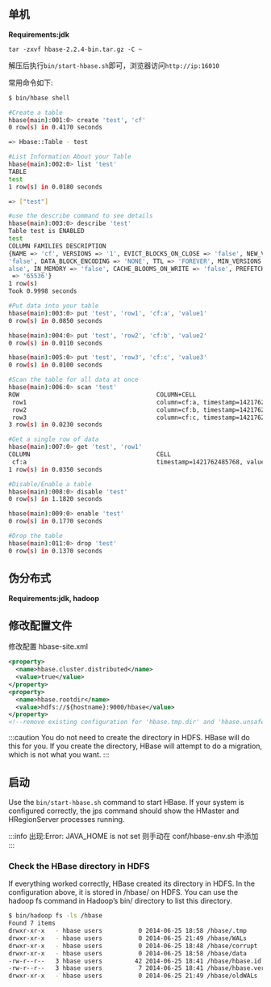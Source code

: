 ## 单机

**Requirements:jdk**

`tar -zxvf hbase-2.2.4-bin.tar.gz -C ~`

解压后执行`bin/start-hbase.sh`即可，浏览器访问`http://ip:16010`

常用命令如下:

```bash
$ bin/hbase shell

#Create a table
hbase(main):001:0> create 'test', 'cf'
0 row(s) in 0.4170 seconds

=> Hbase::Table - test

#List Information About your Table
hbase(main):002:0> list 'test'
TABLE
test
1 row(s) in 0.0180 seconds

=> ["test"]

#use the describe command to see details
hbase(main):003:0> describe 'test'
Table test is ENABLED
test
COLUMN FAMILIES DESCRIPTION
{NAME => 'cf', VERSIONS => '1', EVICT_BLOCKS_ON_CLOSE => 'false', NEW_VERSION_BEHAVIOR => 'false', KEEP_DELETED_CELLS => 'FALSE', CACHE_DATA_ON_WRITE =>
'false', DATA_BLOCK_ENCODING => 'NONE', TTL => 'FOREVER', MIN_VERSIONS => '0', REPLICATION_SCOPE => '0', BLOOMFILTER => 'ROW', CACHE_INDEX_ON_WRITE => 'f
alse', IN_MEMORY => 'false', CACHE_BLOOMS_ON_WRITE => 'false', PREFETCH_BLOCKS_ON_OPEN => 'false', COMPRESSION => 'NONE', BLOCKCACHE => 'true', BLOCKSIZE
 => '65536'}
1 row(s)
Took 0.9998 seconds

#Put data into your table
hbase(main):003:0> put 'test', 'row1', 'cf:a', 'value1'
0 row(s) in 0.0850 seconds

hbase(main):004:0> put 'test', 'row2', 'cf:b', 'value2'
0 row(s) in 0.0110 seconds

hbase(main):005:0> put 'test', 'row3', 'cf:c', 'value3'
0 row(s) in 0.0100 seconds

#Scan the table for all data at once
hbase(main):006:0> scan 'test'
ROW                                      COLUMN+CELL
 row1                                    column=cf:a, timestamp=1421762485768, value=value1
 row2                                    column=cf:b, timestamp=1421762491785, value=value2
 row3                                    column=cf:c, timestamp=1421762496210, value=value3
3 row(s) in 0.0230 seconds

#Get a single row of data
hbase(main):007:0> get 'test', 'row1'
COLUMN                                   CELL
 cf:a                                    timestamp=1421762485768, value=value1
1 row(s) in 0.0350 seconds

#Disable/Enable a table
hbase(main):008:0> disable 'test'
0 row(s) in 1.1820 seconds

hbase(main):009:0> enable 'test'
0 row(s) in 0.1770 seconds

#Drop the table
hbase(main):011:0> drop 'test'
0 row(s) in 0.1370 seconds
```

## 伪分布式

**Requirements:jdk, hadoop**

## 修改配置文件

修改配置 hbase-site.xml

```xml
<property>
  <name>hbase.cluster.distributed</name>
  <value>true</value>
</property>
<property>
  <name>hbase.rootdir</name>
  <value>hdfs://${hostname}:9000/hbase</value>
</property>
<!--remove existing configuration for 'hbase.tmp.dir' and 'hbase.unsafe.stream.capability.enforce'-->
```

:::caution
You do not need to create the directory in HDFS. HBase will do this for you. If you create the directory, HBase will attempt to do a migration, which is not what you want.
:::

## 启动

Use the `bin/start-hbase.sh` command to start HBase. If your system is configured correctly, the jps command should show the HMaster and HRegionServer processes running.

:::info
出现:Error: JAVA_HOME is not set 则手动在 conf/hbase-env.sh 中添加
:::

### Check the HBase directory in HDFS

If everything worked correctly, HBase created its directory in HDFS. In the configuration above, it is stored in /hbase/ on HDFS. You can use the hadoop fs command in Hadoop’s bin/ directory to list this directory.

```bash
$ bin/hadoop fs -ls /hbase
Found 7 items
drwxr-xr-x   - hbase users          0 2014-06-25 18:58 /hbase/.tmp
drwxr-xr-x   - hbase users          0 2014-06-25 21:49 /hbase/WALs
drwxr-xr-x   - hbase users          0 2014-06-25 18:48 /hbase/corrupt
drwxr-xr-x   - hbase users          0 2014-06-25 18:58 /hbase/data
-rw-r--r--   3 hbase users         42 2014-06-25 18:41 /hbase/hbase.id
-rw-r--r--   3 hbase users          7 2014-06-25 18:41 /hbase/hbase.version
drwxr-xr-x   - hbase users          0 2014-06-25 21:49 /hbase/oldWALs
```
